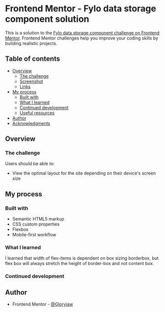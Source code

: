 # Frontend Mentor - Fylo data storage component solution

This is a solution to the [Fylo data storage component challenge on Frontend Mentor](https://www.frontendmentor.io/challenges/fylo-data-storage-component-1dZPRbV5n). Frontend Mentor challenges help you improve your coding skills by building realistic projects. 

## Table of contents

- [Overview](#overview)
  - [The challenge](#the-challenge)
  - [Screenshot](#screenshot)
  - [Links](#links)
- [My process](#my-process)
  - [Built with](#built-with)
  - [What I learned](#what-i-learned)
  - [Continued development](#continued-development)
  - [Useful resources](#useful-resources)
- [Author](#author)
- [Acknowledgments](#acknowledgments)


## Overview

### The challenge

Users should be able to:

- View the optimal layout for the site depending on their device's screen size


## My process

### Built with

- Semantic HTML5 markup
- CSS custom properties
- Flexbox
- Mobile-first workflow


### What I learned
I learned that width of flex-items is dependent on box sizing borderbox, but flex box will always stretch the height of border-box and not content box.  
### Continued development



## Author


- Frontend Mentor - [@Gloryjaw](https://www.frontendmentor.io/profile/Gloryjaw)



